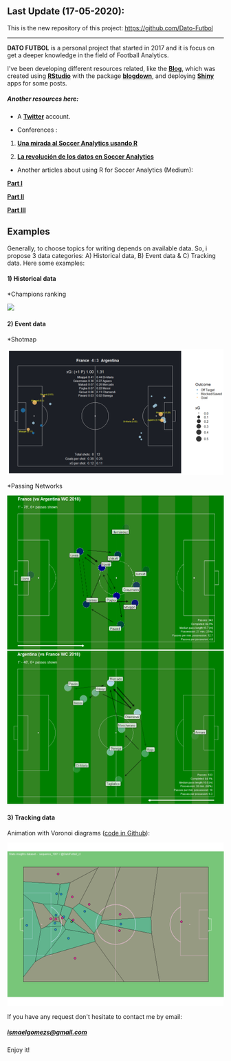 ## Last Update (17-05-2020):
This is the new repository of this project:
https://github.com/Dato-Futbol

---

**DATO FUTBOL** is a personal project that started in 2017 and it is focus on get a deeper knowledge in the field of Football Analytics. 

I've been developing different resources related, like the [**Blog**](http://datofutbol.cl), which was created using [**RStudio**](https://www.rstudio.com) with the package [**blogdown**](https://github.com/rstudio/blogdown), and deploying [**Shiny**](http://shiny.rstudio.com) apps for some posts.

##### Another resources here:

* A [**Twitter**](https://twitter.com/DatoFutbol_cl) account.

* Conferences :

1) [**Una mirada al Soccer Analytics usando R**](http://datofutbol.cl/satRdaySCL2018-soccer-analytics-R/index.html)

2) [**La revolución de los datos en Soccer Analytics**](http://datofutbol.cl/revolucion-datos-soccer-analytics-seminario-UAI-2019/)

* Another articles about using R for Soccer Analytics (Medium):

[**Part I**](https://medium.com/datos-y-ciencia/una-mirada-al-soccer-analytics-usando-r-parte-i-ab6b704b4c7f)

[**Part II**](https://medium.com/datos-y-ciencia/una-mirada-al-soccer-analytics-usando-r-parte-ii-5aadb0ff6ab2)

[**Part III**](https://medium.com/@ismaelgomezs/una-mirada-al-soccer-analytics-usando-r-parte-iii-3bdff9cd3752)

## Examples

Generally, to choose topics for writing depends on available data. So, i propose 3 data categories: A) Historical data, B) Event data & C) Tracking data. Here some examples:

#### 1) Historical data

*Champions ranking

![](animation_datofutbol.gif)


#### 2) Event data

*Shotmap

![](events1B.png)


*Passing Networks

![](events3B.png)
![](events4B.png)


#### 3) Tracking data

Animation with Voronoi diagrams ([code in Github](https://github.com/Bustami/DatoFutbol/tree/master/TrackingDataTest)):

![](1001_goal.gif)

If you have any request don't hesitate to contact me by email:
##### ismaelgomezs@gmail.com

Enjoy it!
